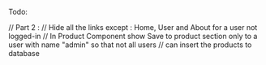 Todo:

// Part 2 :
// Hide all the links except : Home, User and About for a user not logged-in
// In Product Component show Save to product section only to a user with name "admin" so that not all users
// can insert the products to database
